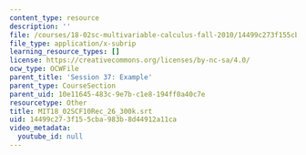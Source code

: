 ```yaml
---
content_type: resource
description: ''
file: /courses/18-02sc-multivariable-calculus-fall-2010/14499c273f155cba983b8d44912a11ca_MIT18_02SCF10Rec_26_300k.vtt
file_type: application/x-subrip
learning_resource_types: []
license: https://creativecommons.org/licenses/by-nc-sa/4.0/
ocw_type: OCWFile
parent_title: 'Session 37: Example'
parent_type: CourseSection
parent_uid: 10e11645-483c-9e7b-c1e8-194ff0a40c7e
resourcetype: Other
title: MIT18_02SCF10Rec_26_300k.srt
uid: 14499c27-3f15-5cba-983b-8d44912a11ca
video_metadata:
  youtube_id: null
---
```

